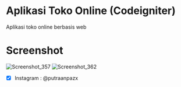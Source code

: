# Aplikasi Toko Online (Codeigniter)
Aplikasi toko online berbasis web 
# Screenshot
![Screenshot_357](https://user-images.githubusercontent.com/41458819/97955002-a480a300-1dd7-11eb-8e73-1d5bd95606b1.png)
![Screenshot_362](https://user-images.githubusercontent.com/41458819/97955015-a9dded80-1dd7-11eb-9887-9a08771eef56.png)

- [x] Instagram : @putraanpazx
